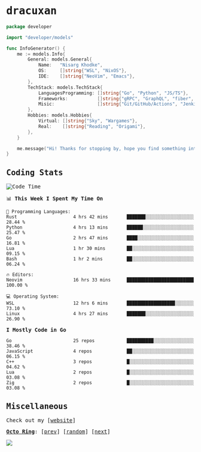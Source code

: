 <!-- Banner -->
<!--
<img src="https://i.imgur.com/mz4ym1F.png" style="max-height:550px"/>
-->


<samp>
	
<!-- Coded Intro -->
	
# dracuxan

```go
package developer

import "developer/models"

func InfoGenerator() {
	me := models.Info{
		General: models.General{
			Name:   "Nisarg Khodke",
			OS:     []string{"WSL", "NixOS"},
			IDE:    []string{"NeoVim", "Emacs"},
		},
		TechStack: models.TechStack{
			LanguagesProgramming: []string{"Go", "Python", "JS/TS"},
			Frameworks: 	      []string{"gRPC", "GraphQL", "fiber", "flask", "React.js", "Next.js"},
			Misic:                []string{"Git/GitHub/Actions", "Jenkins", "Docker"},
		},
		Hobbies: models.Hobbies{
			Virtual: []string{"Sky", "Wargames"},
			Real:    []string{"Reading", "Origami"},
		},		
	}

	me.message("Hi! Thanks for stopping by, hope you find something interesting!") 
}
```

## Coding Stats


<!--START_SECTION:waka-->
![Code Time](http://img.shields.io/badge/Code%20Time-283%20hrs%2057%20mins-blue)

📊 **This Week I Spent My Time On** 

```text
💬 Programming Languages: 
Rust                     4 hrs 42 mins       ███████░░░░░░░░░░░░░░░░░░   28.44 % 
Python                   4 hrs 13 mins       ██████░░░░░░░░░░░░░░░░░░░   25.47 % 
Go                       2 hrs 47 mins       ████░░░░░░░░░░░░░░░░░░░░░   16.81 % 
Lua                      1 hr 30 mins        ██░░░░░░░░░░░░░░░░░░░░░░░   09.15 % 
Bash                     1 hr 2 mins         ██░░░░░░░░░░░░░░░░░░░░░░░   06.24 % 

🔥 Editors: 
Neovim                   16 hrs 33 mins      █████████████████████████   100.00 % 

💻 Operating System: 
WSL                      12 hrs 6 mins       ██████████████████░░░░░░░   73.10 % 
Linux                    4 hrs 27 mins       ███████░░░░░░░░░░░░░░░░░░   26.90 % 
```

**I Mostly Code in Go** 

```text
Go                       25 repos            ██████████░░░░░░░░░░░░░░░   38.46 % 
JavaScript               4 repos             ██░░░░░░░░░░░░░░░░░░░░░░░   06.15 % 
C++                      3 repos             █░░░░░░░░░░░░░░░░░░░░░░░░   04.62 % 
Lua                      2 repos             █░░░░░░░░░░░░░░░░░░░░░░░░   03.08 % 
Zig                      2 repos             █░░░░░░░░░░░░░░░░░░░░░░░░   03.08 % 
```




<!--END_SECTION:waka-->

## Miscellaneous

Check out my [[website](https://bynisarg.in/)]

[**Octo Ring**](https://octo-ring.com/):
[[prev](https://octo-ring.com/p/dracuxan/prev)]  [[random](https://octo-ring.com/p/dracuxan/random)]  [[next](https://octo-ring.com/p/dracuxan/next)]

![](https://komarev.com/ghpvc/?username=dracuxan&style=flat-square)

</samp>
